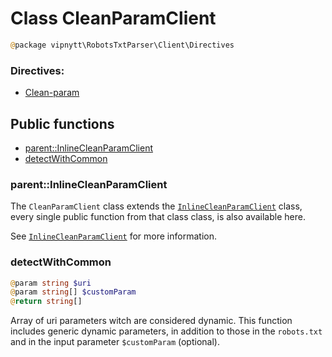 # Class CleanParamClient
```php
@package vipnytt\RobotsTxtParser\Client\Directives
```

### Directives:
- [Clean-param](../directives.md#clean-param)

## Public functions
- [parent::InlineCleanParamClient](#parentinlinecleanparamclient)
- [detectWithCommon](#detectwithcommon)

### parent::InlineCleanParamClient
The `CleanParamClient` class extends the [`InlineCleanParamClient`](InlineCleanParamClient.md) class, every single public function from that class class, is also available here.

See [`InlineCleanParamClient`](InlineCleanParamClient.md) for more information.

### detectWithCommon
```php
@param string $uri
@param string[] $customParam
@return string[]
```
Array of uri parameters witch are considered dynamic. This function includes generic dynamic parameters, in addition to those in the `robots.txt` and in the input parameter `$customParam` (optional).
